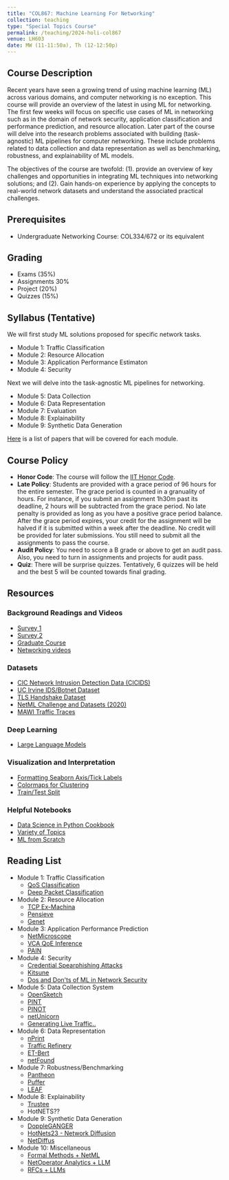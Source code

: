 ```yaml
---
title: "COL867: Machine Learning For Networking"
collection: teaching
type: "Special Topics Course"
permalink: /teaching/2024-holi-col867
venue: LH603
date: MW (11-11:50a), Th (12-12:50p)
---
```





## Course Description

Recent years have seen a growing trend of using machine
learning (ML) across various domains, and computer networking is no exception.
This course will provide an overview of the latest in using ML for networking. 
The first few weeks will focus on specific use cases of ML in networking such
as in the domain of network security, application classification and performance prediction, 
and resource allocation. Later part of the course will delve into the research 
problems associated with building (task-agnostic) ML pipelines for computer 
networking. These include problems related to data collection and data 
representation as well as benchmarking, robustness, and explainability of 
ML models. 

The objectives of the course are twofold: (1). provide an overview of 
key challenges and opportunities in integrating ML techniques into networking solutions; 
and (2). Gain hands-on experience by applying the concepts to real-world network datasets and 
understand the associated practical challenges. 

## Prerequisites
- Undergraduate Networking Course: COL334/672 or its equivalent

## Grading
- Exams (35%)
- Assignments 30%
- Project (20%)
- Quizzes (15%)

## Syllabus (Tentative)

We will first study ML solutions proposed for specific network tasks.
- Module 1: Traffic Classification
- Module 2: Resource Allocation
- Module 3: Application Performance Estimaton
- Module 4: Security

Next we will delve into the task-agnostic ML pipelines for networking. 
- Module 5: Data Collection
- Module 6: Data Representation
- Module 7: Evaluation 
- Module 8: Explainability
- Module 9: Synthetic Data Generation

[Here](#reading-list) is a list of papers that will be covered for each module. 

## Course Policy
- **Honor Code**: The course will follow the [IIT Honor Code](https://academics.iitd.ac.in/sites/default/files/registration/forms/10_FORM%20H.pdf).
- **Late Policy**: Students are provided with a grace period of 96 hours for the entire
semester. The grace period is counted in a granuality of hours. For instance, if you submit an assignment 1h30m past
its deadline, 2 hours will be subtracted from the grace period. No late penalty is provided as long
as you have a positive grace period balance. After the grace period expires, your credit for the assignment
will be halved if it is submitted within a week after the deadline. No credit will be provided
for later submissions. You still need to submit all the assignments to pass the course. 
- **Audit Policy**: You need to score a B grade or above to get an audit pass. Also, you need to turn in assignments
and projects for audit pass. 
- **Quiz**: There will be surprise quizzes. Tentatively, 6 quizzes will be held and the best 5 will be counted towards
final grading.

## Resources 

### Background Readings and Videos

* [Survey 1](https://ieeexplore.ieee.org/stamp/stamp.jsp?arnumber=8121867&tag=1) 
* [Survey 2](https://jisajournal.springeropen.com/counter/pdf/10.1186/s13174-018-0087-2.pdf)
* [Graduate Course](https://people.cs.uchicago.edu/~junchenj/34702-fall21/syllabus.html)
* [Networking videos](https://www.youtube.com/playlist?list=PLpherdrLyny-zJw95jcE-uJkcsIAG1MEn)

### Datasets

* [CIC Network Intrusion Detection Data (CICIDS)](https://www.unb.ca/cic/datasets/)
* [UC Irvine IDS/Botnet Dataset](https://archive.ics.uci.edu/ml/datasets/detection_of_IoT_botnet_attacks_N_BaIoT)
* [TLS Handshake Dataset](https://haystack.mobi/datasets.html)
* [NetML Challenge and Datasets (2020)](https://github.com/ACANETS/NetML-Competition2020)
* [MAWI Traffic Traces](http://mawi.wide.ad.jp/mawi/)
      

### Deep Learning

* [Large Language Models](https://arstechnica.com/science/2023/07/a-jargon-free-explanation-of-how-ai-large-language-models-work/)

### Visualization and Interpretation
* [Formatting Seaborn Axis/Tick Labels](https://matplotlib.org/3.2.1/gallery/text_labels_and_annotations/date.html)
* [Colormaps for Clustering](https://matplotlib.org/3.1.0/tutorials/colors/colormaps.html)
* [Train/Test Split](https://towardsdatascience.com/train-test-split-and-cross-validation-in-python-80b61beca4b6)

### Helpful Notebooks

* [Data Science in Python Cookbook](https://github.com/jakevdp/PythonDataScienceHandbook)
* [Variety of Topics](https://nbviewer.jupyter.org/github/jakevdp/sklearn_tutorial/blob/master/notebooks/Index.ipynb)
* [ML from Scratch](https://github.com/eriklindernoren/ML-From-Scratch/)


## Reading List
- Module 1: Traffic Classification
  - [QoS Classification](https://dl.acm.org/doi/pdf/10.1145/1028788.1028805)
  - [Deep Packet Classification](https://link.springer.com/article/10.1007/s00500-019-04030-2)
- Module 2: Resource Allocation
  - [TCP Ex-Machina](https://dl.acm.org/doi/pdf/10.1145/2534169.2486020)
  - [Pensieve](https://dl.acm.org/doi/abs/10.1145/3098822.3098843)
  - [Genet](https://dl.acm.org/doi/pdf/10.1145/3544216.3544243)
- Module 3: Application Performance Prediction
  - [NetMicroscope](https://dl.acm.org/doi/abs/10.1145/3366704)
  - [VCA QoE Inference](https://arxiv.org/abs/2306.01194)
  - [PAIN](https://www.sciencedirect.com/science/article/abs/pii/S138912861830358X)
- Module 4: Security
  - [Credential Spearphishing Attacks](https://www.usenix.org/system/files/conference/usenixsecurity17/sec17-ho.pdf)
  - [Kitsune](https://www.usenix.org/system/files/conference/usenixsecurity17/sec17-ho.pdf)
  - [Dos and Don'ts of ML in Network Security](https://www.usenix.org/conference/usenixsecurity22/presentation/arp)
- Module 5: Data Collection System
  - [OpenSketch](https://www.usenix.org/system/files/conference/nsdi13/nsdi13-final116.pdf)
  - [PINT](https://dl.acm.org/doi/pdf/10.1145/3387514.3405894)
  - [PINOT](https://dl.acm.org/doi/abs/10.1145/3606464.3606485)
  - [netUnicorn](https://arxiv.org/abs/2306.08853)
  - [Generating Live Traffic..](https://dl.acm.org/doi/pdf/10.1145/3563766.3564084)
- Module 6: Data Representation
  - [nPrint](https://dl.acm.org/doi/abs/10.1145/3460120.3484758)
  - [Traffic Refinery](https://dl.acm.org/doi/abs/10.1145/3491052)
  - [ET-Bert](https://dl.acm.org/doi/pdf/10.1145/3485447.3512217)
  - [netFound](https://arxiv.org/abs/2310.17025)
- Module 7: Robustness/Benchmarking
  - [Pantheon](https://www.usenix.org/conference/atc18/presentation/yan-francis)
  - [Puffer](https://puffer.stanford.edu/static/puffer/documents/puffer-paper.pdf)
  - [LEAF](https://dl.acm.org/doi/abs/10.1145/3609422)
- Module 8: Explainability
  - [Trustee](https://dl.acm.org/doi/pdf/10.1145/3548606.3560609)
  - HotNETS??
- Module 9: Synthetic Data Generation
  - [DoppleGANGER](https://dl.acm.org/doi/abs/10.1145/3544216.3544251)
  - [HotNets23 - Network Diffusion](https://arxiv.org/abs/2310.08543)
  - [NetDiffus](https://arxiv.org/abs/2310.04429)
- Module 10: Miscellaneous
  - [Formal Methods + NetML](https://conferences.sigcomm.org/hotnets/2023/papers/hotnets23_gong.pdf)
  - [NetOperator Analytics + LLM](https://conferences.sigcomm.org/hotnets/2023/papers/hotnets23_kotaru.pdf)
  - [RFCs + LLMs](https://conferences.sigcomm.org/hotnets/2023/papers/hotnets23_sharma.pdf)
  
